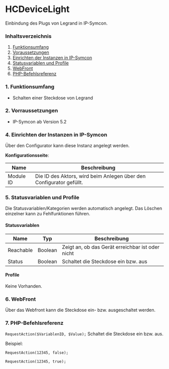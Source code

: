 # HCDeviceLight
Einbindung des Plugs von Legrand in IP-Symcon.

### Inhaltsverzeichnis

1. [Funktionsumfang](#1-funktionsumfang)
2. [Voraussetzungen](#2-voraussetzungen)
3. [Einrichten der Instanzen in IP-Symcon](#4-einrichten-der-instanzen-in-ip-symcon)
5. [Statusvariablen und Profile](#5-statusvariablen-und-profile)
6. [WebFront](#6-webfront)
7. [PHP-Befehlsreferenz](#7-php-befehlsreferenz)

### 1. Funktionsumfang

* Schalten einer Steckdose von Legrand

### 2. Vorraussetzungen

- IP-Symcon ab Version 5.2

### 4. Einrichten der Instanzen in IP-Symcon

Über den Configurator kann diese Instanz angelegt werden.

__Konfigurationsseite__:

Name     | Beschreibung
-------- | ------------------
Module ID| Die ID des Aktors, wird beim Anlegen über den Configurator gefüllt.

### 5. Statusvariablen und Profile

Die Statusvariablen/Kategorien werden automatisch angelegt. Das Löschen einzelner kann zu Fehlfunktionen führen.

#### Statusvariablen

Name   | Typ     | Beschreibung
------ | ------- | ------------
Reachable|Boolean| Zeigt an, ob das Gerät erreichbar ist oder nicht
Status|Boolean| Schaltet die Steckdose ein bzw. aus

#### Profile

Keine Vorhanden.

### 6. WebFront

Über das Webfront kann die Steckdose ein- bzw. ausgeschaltet werden.

### 7. PHP-Befehlsreferenz

`RequestAction($VariablenID, $Value);`
Schaltet die Steckdose ein bzw. aus.

Beispiel:

`RequestAction(12345, false);`

`RequestAction(12345, true);`